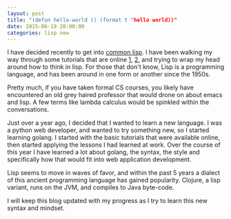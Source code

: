 ```yaml
---
layout: post
title: "(defun hello-world () (format t "hello world))"
date: 2015-06-19 20:00:00
categories: lisp new
---
```


I have decided recently to get into [common lisp][clisp].  I have been walking my way through
some tutorials that are online [1][gigamonkeys], [2][dst], and trying to wrap my head around how to think in lisp.  For those 
that don't know, Lisp is a programming language, and has been around in one form or another since 
the 1950s.

Pretty much, if you have taken formal CS courses, you likely have encountered an old grey haired professor
that would drone on about emacs and lisp.  A few terms like lambda calculus would be spinkled within the conversations.

Just over a year ago, I decided that I wanted to learn a new language.  I was a python web developer, and wanted
to try something new, so I started learning golang.  I started with the basic tutorials that were available online,
then started applying the lessons I had learned at work.  Over the course of this year I have learned a lot about 
golang, the syntax, the style and specifically how that would fit into web application development.

Lisp seems to move in waves of favor, and within the past 5 years a dialect of this ancient programming language has 
gained popularity.  Clojure, a lisp variant, runs on the JVM, and compiles to Java byte-code.

I will keep this blog updated with my progress as I try to learn this new syntax and mindset.

[gigamonkeys]: http://www.gigamonkeys.com/book/
[dst]: http://www-cgi.cs.cmu.edu/afs/cs.cmu.edu/user/dst/www/LispBook/index.html
[clisp]: https://common-lisp.net/
